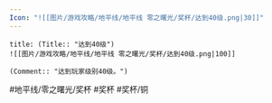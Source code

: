 ```yaml
---
Icon: "![[图片/游戏攻略/地平线/地平线 零之曙光/奖杯/达到40级.png|30]]"
---
```

```ad-common-bronze-trophy
title: (Title:: "达到40级")
![[图片/游戏攻略/地平线/地平线 零之曙光/奖杯/达到40级.png|100]]

(Comment:: "达到玩家级别40级。")
```

#地平线/零之曙光/奖杯 #奖杯 #奖杯/铜

